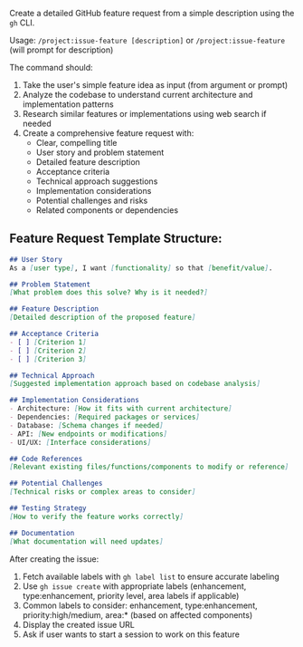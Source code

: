 Create a detailed GitHub feature request from a simple description using the `gh` CLI.

Usage: `/project:issue-feature [description]` or `/project:issue-feature` (will prompt for description)

The command should:
1. Take the user's simple feature idea as input (from argument or prompt)
2. Analyze the codebase to understand current architecture and implementation patterns
3. Research similar features or implementations using web search if needed
4. Create a comprehensive feature request with:
   - Clear, compelling title
   - User story and problem statement
   - Detailed feature description
   - Acceptance criteria
   - Technical approach suggestions
   - Implementation considerations
   - Potential challenges and risks
   - Related components or dependencies

## Feature Request Template Structure:

```markdown
## User Story
As a [user type], I want [functionality] so that [benefit/value].

## Problem Statement
[What problem does this solve? Why is it needed?]

## Feature Description
[Detailed description of the proposed feature]

## Acceptance Criteria
- [ ] [Criterion 1]
- [ ] [Criterion 2]
- [ ] [Criterion 3]

## Technical Approach
[Suggested implementation approach based on codebase analysis]

## Implementation Considerations
- Architecture: [How it fits with current architecture]
- Dependencies: [Required packages or services]
- Database: [Schema changes if needed]
- API: [New endpoints or modifications]
- UI/UX: [Interface considerations]

## Code References
[Relevant existing files/functions/components to modify or reference]

## Potential Challenges
[Technical risks or complex areas to consider]

## Testing Strategy
[How to verify the feature works correctly]

## Documentation
[What documentation will need updates]
```

After creating the issue:
1. Fetch available labels with `gh label list` to ensure accurate labeling
2. Use `gh issue create` with appropriate labels (enhancement, type:enhancement, priority level, area labels if applicable)
3. Common labels to consider: enhancement, type:enhancement, priority:high/medium, area:* (based on affected components)
4. Display the created issue URL
5. Ask if user wants to start a session to work on this feature 
